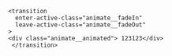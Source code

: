 
          <transition
            enter-active-class="animate__fadeIn"
            leave-active-class="animate__fadeOut"
          >
          <div class="animate__animated"> 123123</div>
           </transition>